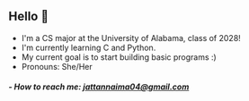 ## Hello 👋

- I'm a CS major at the University of Alabama, class of 2028!
- I'm currently learning C and Python.
- My current goal is to start building basic programs :)
- Pronouns: She/Her

##### - How to reach me: jattannaima04@gmail.com

<!--
**NaimaAJ/NaimaAJ** is a ✨ _special_ ✨ repository because its `README.md` (this file) appears on your GitHub profile.

Here are some ideas to get you started:

- 🔭 I’m currently working on ...
- 🌱 I’m currently learning ...
- 👯 I’m looking to collaborate on ...
- 🤔 I’m looking for help with ...
- 💬 Ask me about ...
- 📫 How to reach me: ...
- 😄 Pronouns: ...
- ⚡ Fun fact: ...
-->
